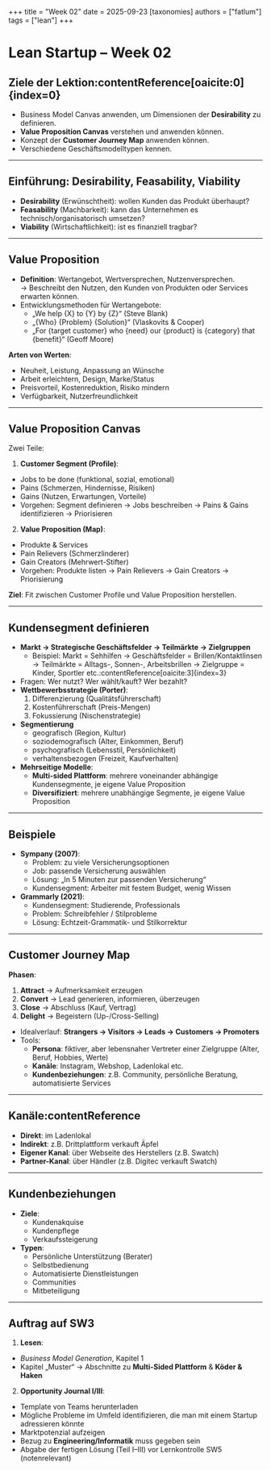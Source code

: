 +++
title = "Week 02"
date = 2025-09-23
[taxonomies]
authors = ["fatlum"]
tags = ["lean"]
+++

# Lean Startup – Week 02

## Ziele der Lektion:contentReference[oaicite:0]{index=0}
- Business Model Canvas anwenden, um Dimensionen der **Desirability** zu definieren.
- **Value Proposition Canvas** verstehen und anwenden können.
- Konzept der **Customer Journey Map** anwenden können.
- Verschiedene Geschäftsmodelltypen kennen.

---

## Einführung: Desirability, Feasability, Viability
- **Desirability** (Erwünschtheit): wollen Kunden das Produkt überhaupt?
- **Feasability** (Machbarkeit): kann das Unternehmen es technisch/organisatorisch umsetzen?
- **Viability** (Wirtschaftlichkeit): ist es finanziell tragbar?

---

## Value Proposition
- **Definition**: Wertangebot, Wertversprechen, Nutzenversprechen.  
  → Beschreibt den Nutzen, den Kunden von Produkten oder Services erwarten können.
- Entwicklungsmethoden für Wertangebote:
  - „We help {X} to {Y} by {Z}“ (Steve Blank)
  - „{Who} {Problem} {Solution}“ (Vlaskovits & Cooper)
  - „For {target customer} who {need} our {product} is {category} that {benefit}“ (Geoff Moore)

**Arten von Werten**:
- Neuheit, Leistung, Anpassung an Wünsche
- Arbeit erleichtern, Design, Marke/Status
- Preisvorteil, Kostenreduktion, Risiko mindern
- Verfügbarkeit, Nutzerfreundlichkeit

---

## Value Proposition Canvas
Zwei Teile:
1. **Customer Segment (Profile)**:
  - Jobs to be done (funktional, sozial, emotional)
  - Pains (Schmerzen, Hindernisse, Risiken)
  - Gains (Nutzen, Erwartungen, Vorteile)
  - Vorgehen: Segment definieren → Jobs beschreiben → Pains & Gains identifizieren → Priorisieren
2. **Value Proposition (Map)**:
  - Produkte & Services
  - Pain Relievers (Schmerzlinderer)
  - Gain Creators (Mehrwert-Stifter)
  - Vorgehen: Produkte listen → Pain Relievers → Gain Creators → Priorisierung

**Ziel**: Fit zwischen Customer Profile und Value Proposition herstellen.

---

## Kundensegment definieren
- **Markt → Strategische Geschäftsfelder → Teilmärkte → Zielgruppen**
  - Beispiel: Markt = Sehhilfen → Geschäftsfelder = Brillen/Kontaktlinsen → Teilmärkte = Alltags-, Sonnen-, Arbeitsbrillen → Zielgruppe = Kinder, Sportler etc.:contentReference[oaicite:3]{index=3}
- Fragen: Wer nutzt? Wer wählt/kauft? Wer bezahlt?
- **Wettbewerbsstrategie (Porter)**:
  1. Differenzierung (Qualitätsführerschaft)
  2. Kostenführerschaft (Preis-Mengen)
  3. Fokussierung (Nischenstrategie)
- **Segmentierung**
  - geografisch (Region, Kultur)
  - soziodemografisch (Alter, Einkommen, Beruf)
  - psychografisch (Lebensstil, Persönlichkeit)
  - verhaltensbezogen (Freizeit, Kaufverhalten)
- **Mehrseitige Modelle**:
  - **Multi-sided Plattform**: mehrere voneinander abhängige Kundensegmente, je eigene Value Proposition
  - **Diversifiziert**: mehrere unabhängige Segmente, je eigene Value Proposition

---

## Beispiele
- **Sympany (2007)**:
  - Problem: zu viele Versicherungsoptionen
  - Job: passende Versicherung auswählen
  - Lösung: „In 5 Minuten zur passenden Versicherung“
  - Kundensegment: Arbeiter mit festem Budget, wenig Wissen
- **Grammarly (2021)**:
  - Kundensegment: Studierende, Professionals
  - Problem: Schreibfehler / Stilprobleme
  - Lösung: Echtzeit-Grammatik- und Stilkorrektur

---

## Customer Journey Map
**Phasen**:
1. **Attract** → Aufmerksamkeit erzeugen
2. **Convert** → Lead generieren, informieren, überzeugen
3. **Close** → Abschluss (Kauf, Vertrag)
4. **Delight** → Begeistern (Up-/Cross-Selling)

- Idealverlauf: **Strangers → Visitors → Leads → Customers → Promoters**
- Tools:
  - **Persona**: fiktiver, aber lebensnaher Vertreter einer Zielgruppe (Alter, Beruf, Hobbies, Werte)
  - **Kanäle**: Instagram, Webshop, Ladenlokal etc.
  - **Kundenbeziehungen**: z.B. Community, persönliche Beratung, automatisierte Services

---

## Kanäle:contentReference
- **Direkt**: im Ladenlokal
- **Indirekt**: z.B. Drittplattform verkauft Äpfel
- **Eigener Kanal**: über Webseite des Herstellers (z.B. Swatch)
- **Partner-Kanal**: über Händler (z.B. Digitec verkauft Swatch)

---

## Kundenbeziehungen
- **Ziele**:
  - Kundenakquise
  - Kundenpflege
  - Verkaufssteigerung
- **Typen**:
  - Persönliche Unterstützung (Berater)
  - Selbstbedienung
  - Automatisierte Dienstleistungen
  - Communities
  - Mitbeteiligung

---

## Auftrag auf SW3
1. **Lesen**:
  - *Business Model Generation*, Kapitel 1
  - Kapitel „Muster“ → Abschnitte zu **Multi-Sided Plattform** & **Köder & Haken**
2. **Opportunity Journal I/III**:
  - Template von Teams herunterladen
  - Mögliche Probleme im Umfeld identifizieren, die man mit einem Startup adressieren könnte
  - Marktpotenzial aufzeigen
  - Bezug zu **Engineering/Informatik** muss gegeben sein
  - Abgabe der fertigen Lösung (Teil I–III) vor Lernkontrolle SW5 (notenrelevant)

